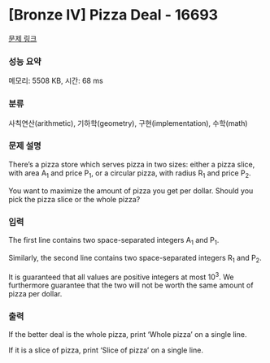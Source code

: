 # [Bronze IV] Pizza Deal - 16693 

[문제 링크](https://www.acmicpc.net/problem/16693) 

### 성능 요약

메모리: 5508 KB, 시간: 68 ms

### 분류

사칙연산(arithmetic), 기하학(geometry), 구현(implementation), 수학(math)

### 문제 설명

<p>There’s a pizza store which serves pizza in two sizes: either a pizza slice, with area A<sub>1</sub> and price P<sub>1</sub>, or a circular pizza, with radius R<sub>1</sub> and price P<sub>2</sub>.</p>

<p>You want to maximize the amount of pizza you get per dollar. Should you pick the pizza slice or the whole pizza?</p>

### 입력 

 <p>The first line contains two space-separated integers A<sub>1</sub> and P<sub>1</sub>.</p>

<p>Similarly, the second line contains two space-separated integers R<sub>1</sub> and P<sub>2</sub>.</p>

<p>It is guaranteed that all values are positive integers at most 10<sup>3</sup>. We furthermore guarantee that the two will not be worth the same amount of pizza per dollar.</p>

### 출력 

 <p>If the better deal is the whole pizza, print ‘Whole pizza’ on a single line.</p>

<p>If it is a slice of pizza, print ‘Slice of pizza’ on a single line.</p>

